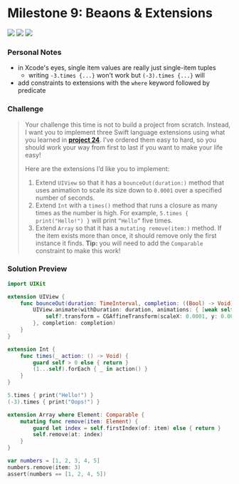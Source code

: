 # Milestone 9: Beaons & Extensions

[![](https://img.shields.io/badge/Hacking%20with%20iOS-2020.01.31-36A9AE?logo=gumroad)](https://www.hackingwithswift.com/store/hacking-with-ios) [![](https://img.shields.io/badge/Xcode-11.4.1-3d8af0?logo=xcode)](#) [![](https://img.shields.io/badge/Swift-5.2-FA7343?logo=swift)](#)

### Personal Notes
- in Xcode's eyes, single item values are really just single-item tuples
    - writing `-3.times {...}` won't work but `(-3).times {...}` will
- add constraints to extensions with the `where` keyword followed by predicate

### Challenge
> Your challenge this time is not to build a project from scratch. Instead, I want you to implement three Swift language extensions using what you learned in [**project 24**](https://github.com/seventhaxis/hacking-with-ios/tree/master/projects/p24.swift-strings/). I’ve ordered them easy to hard, so you should work your way from first to last if you want to make your life easy!
>
> Here are the extensions I’d like you to implement:
> 1. Extend `UIView` so that it has a `bounceOut(duration:)` method that uses animation to scale its size down to `0.0001` over a specified number of seconds.
> 2. Extend `Int` with a `times()` method that runs a closure as many times as the number is high. For example, `5.times { print("Hello!") }` will print `“Hello”` five times.
> 3. Extend `Array` so that it has a `mutating remove(item:)` method. If the item exists more than once, it should remove only the first instance it finds. **Tip:** you will need to add the `Comparable` constraint to make this work!


### Solution Preview
```swift
import UIKit

extension UIView {
    func bounceOut(duration: TimeInterval, completion: ((Bool) -> Void)? = nil) {
        UIView.animate(withDuration: duration, animations: { [weak self] in
            self?.transform = CGAffineTransform(scaleX: 0.0001, y: 0.0001)
        }, completion: completion)
    }
}

extension Int {
    func times(_ action: () -> Void) {
        guard self > 0 else { return }
        (1...self).forEach { _ in action() }
    }
}

5.times { print("Hello!") }
(-3).times { print("Oops!") }

extension Array where Element: Comparable {
    mutating func remove(item: Element) {
        guard let index = self.firstIndex(of: item) else { return }
        self.remove(at: index)
    }
}

var numbers = [1, 2, 3, 4, 5]
numbers.remove(item: 3)
assert(numbers == [1, 2, 4, 5])
```
